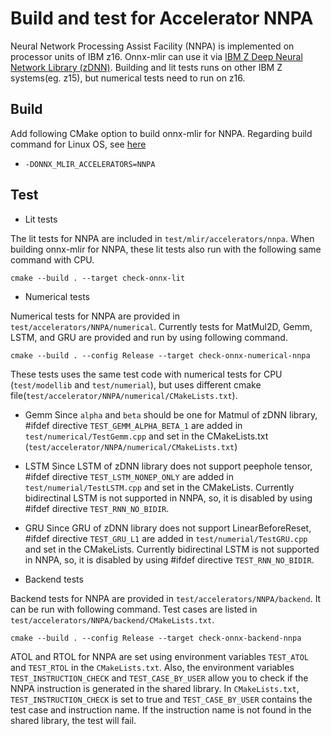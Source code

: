 <!--- SPDX-License-Identifier: Apache-2.0 -->

# Build and test for Accelerator NNPA

Neural Network Processing Assist Facility (NNPA) is implemented on processor units of IBM z16. Onnx-mlir can use it via  [IBM Z Deep Neural Network Library (zDNN)](https://github.com/IBM/zDNN). Building and lit tests runs on other IBM Z systems(eg. z15), but numerical tests need to run on z16.

## Build

Add following CMake option to build onnx-mlir for NNPA. Regarding build command for Linux OS, see [here](https://github.com/onnx/onnx-mlir/blob/main/docs/BuildOnLinuxOSX.md/#build)

- `-DONNX_MLIR_ACCELERATORS=NNPA`

## Test

- Lit tests

The lit tests for NNPA are included in `test/mlir/accelerators/nnpa`. When building onnx-mlir for NNPA, these lit tests also run with the following same command with CPU.

```
cmake --build . --target check-onnx-lit
```

- Numerical tests

Numerical tests for NNPA are provided in `test/accelerators/NNPA/numerical`. Currently tests for MatMul2D, Gemm, LSTM, and GRU are provided and run by using following command.

```
cmake --build . --config Release --target check-onnx-numerical-nnpa
```

These tests uses the same test code with numerical tests for CPU (`test/modellib` and `test/numerial`), but uses different cmake file(`test/accelerator/NNPA/numerical/CMakeLists.txt`).
   - Gemm
     Since `alpha` and `beta` should be one for Matmul of zDNN library, #ifdef directive `TEST_GEMM_ALPHA_BETA_1` are added in `test/numerical/TestGemm.cpp` and set in the CMakeLists.txt (`test/accelerator/NNPA/numerical/CMakeLists.txt`)
   - LSTM
     Since LSTM of zDNN library does not support peephole tensor, #ifdef directive `TEST_LSTM_NONEP_ONLY` are added in `test/numerial/TestLSTM.cpp` and set in the CMakeLists. Currently bidirectinal LSTM is not supported in NNPA, so, it is disabled by using #ifdef directive `TEST_RNN_NO_BIDIR`.
   - GRU
     Since GRU of zDNN library does not support LinearBeforeReset, #ifdef directive `TEST_GRU_L1` are added in `test/numerial/TestGRU.cpp` and set in the CMakeLists. Currently bidirectinal LSTM is not supported in NNPA, so, it is disabled by using #ifdef directive `TEST_RNN_NO_BIDIR`.

- Backend tests

Backend tests for NNPA are provided in `test/accelerators/NNPA/backend`. It can be run with following command. Test cases are listed in `test/accelerators/NNPA/backend/CMakeLists.txt`. 

```
cmake --build . --config Release --target check-onnx-backend-nnpa
```

ATOL and RTOL for NNPA are set using environment variables `TEST_ATOL` and `TEST_RTOL` in the `CMakeLists.txt`.
Also, the environment variables `TEST_INSTRUCTION_CHECK` and `TEST_CASE_BY_USER` allow you to check if the NNPA instruction is generated in the shared library. In `CMakeLists.txt`, `TEST_INSTRUCTION_CHECK` is set to true and `TEST_CASE_BY_USER` contains the test case and instruction name. If the instruction name is not found in the shared library, the test will fail.
